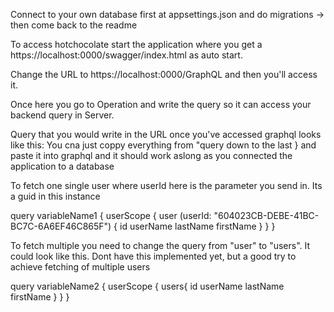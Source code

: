 Connect to your own database first at appsettings.json and do migrations -> then come back to the readme

To access hotchocolate start the application where you get a https://localhost:0000/swagger/index.html as auto start.

Change the URL to https://localhost:0000/GraphQL and then you'll access it.

Once here you go to Operation and write the query so it can access your backend query in Server.

Query that you would write in the URL once you've accessed graphql looks like this:
You cna just coppy everything from "query down to the last } and paste it into graphql and it should work aslong as you connected the application to a database

To fetch one single user where userId here is the parameter you send in. Its a guid in this instance

query variableName1 {
userScope {
user (userId: "604023CB-DEBE-41BC-BC7C-6A6EF46C865F") {
id
userName
lastName
firstName
}
}
}

To fetch multiple you need to change the query from "user" to "users". It could look like this. Dont have this implemented yet, but a good try to achieve fetching of multiple users

query variableName2 {
userScope {
users{
id
userName
lastName
firstName
}
}
}
